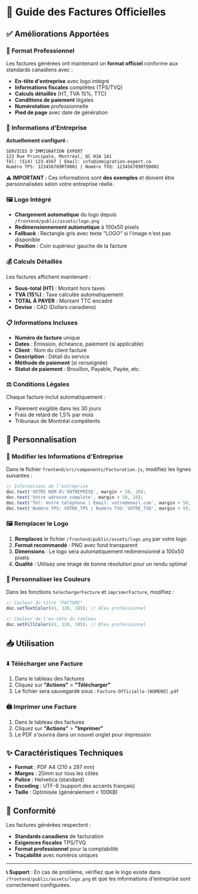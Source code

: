 # 📄 Guide des Factures Officielles

## ✅ Améliorations Apportées

### 🎯 **Format Professionnel**
Les factures générées ont maintenant un **format officiel** conforme aux standards canadiens avec :

- **En-tête d'entreprise** avec logo intégré
- **Informations fiscales** complètes (TPS/TVQ)
- **Calculs détaillés** (HT, TVA 15%, TTC)
- **Conditions de paiement** légales
- **Numérotation** professionnelle
- **Pied de page** avec date de génération

### 🏢 **Informations d'Entreprise**

**Actuellement configuré :**
```
SERVICES D'IMMIGRATION EXPERT
123 Rue Principale, Montréal, QC H1A 1A1
Tél: (514) 123-4567 | Email: info@immigration-expert.ca
Numéro TPS: 123456789RT0001 | Numéro TVQ: 1234567890TQ0001
```

**⚠️ IMPORTANT :** Ces informations sont **des exemples** et doivent être personnalisées selon votre entreprise réelle.

### 🖼️ **Logo Intégré**

- **Chargement automatique** du logo depuis `/frontend/public/assets/logo.png`
- **Redimensionnement automatique** à 100x50 pixels
- **Fallback** : Rectangle gris avec texte "LOGO" si l'image n'est pas disponible
- **Position** : Coin supérieur gauche de la facture

### 💰 **Calculs Détaillés**

Les factures affichent maintenant :
- **Sous-total (HT)** : Montant hors taxes
- **TVA (15%)** : Taxe calculée automatiquement
- **TOTAL À PAYER** : Montant TTC encadré
- **Devise** : CAD (Dollars canadiens)

### 📋 **Informations Incluses**

- **Numéro de facture** unique
- **Dates** : Émission, échéance, paiement (si applicable)
- **Client** : Nom du client facturé
- **Description** : Détail du service
- **Méthode de paiement** (si renseignée)
- **Statut de paiement** : Brouillon, Payable, Payée, etc.

### ⚖️ **Conditions Légales**

Chaque facture inclut automatiquement :
- Paiement exigible dans les 30 jours
- Frais de retard de 1,5% par mois
- Tribunaux de Montréal compétents

## 🔧 Personnalisation

### 📝 **Modifier les Informations d'Entreprise**

Dans le fichier `frontend/src/components/Facturation.js`, modifiez les lignes suivantes :

```javascript
// Informations de l'entreprise
doc.text('VOTRE NOM D\'ENTREPRISE', margin + 50, 20);
doc.text('Votre adresse complète', margin + 50, 28);
doc.text('Tél: Votre téléphone | Email: votre@email.com', margin + 50, 34);
doc.text('Numéro TPS: VOTRE_TPS | Numéro TVQ: VOTRE_TVQ', margin + 50, 40);
```

### 🖼️ **Remplacer le Logo**

1. **Remplacez** le fichier `/frontend/public/assets/logo.png` par votre logo
2. **Format recommandé** : PNG avec fond transparent
3. **Dimensions** : Le logo sera automatiquement redimensionné à 100x50 pixels
4. **Qualité** : Utilisez une image de bonne résolution pour un rendu optimal

### 🎨 **Personnaliser les Couleurs**

Dans les fonctions `telechargerFacture` et `imprimerFacture`, modifiez :

```javascript
// Couleur du titre "FACTURE"
doc.setTextColor(41, 128, 185); // Bleu professionnel

// Couleur de l'en-tête du tableau
doc.setFillColor(41, 128, 185); // Bleu professionnel
```

## 📥 Utilisation

### ⬇️ **Télécharger une Facture**
1. Dans le tableau des factures
2. Cliquez sur **"Actions"** > **"Télécharger"**
3. Le fichier sera sauvegardé sous : `Facture-Officielle-[NUMERO].pdf`

### 🖨️ **Imprimer une Facture**
1. Dans le tableau des factures
2. Cliquez sur **"Actions"** > **"Imprimer"**
3. Le PDF s'ouvrira dans un nouvel onglet pour impression

## ✨ Caractéristiques Techniques

- **Format** : PDF A4 (210 x 297 mm)
- **Marges** : 20mm sur tous les côtés
- **Police** : Helvetica (standard)
- **Encoding** : UTF-8 (support des accents français)
- **Taille** : Optimisée (généralement < 100KB)

## 🎯 Conformité

Les factures générées respectent :
- **Standards canadiens** de facturation
- **Exigences fiscales** TPS/TVQ
- **Format professionnel** pour la comptabilité
- **Traçabilité** avec numéros uniques

---

**📞 Support** : En cas de problème, vérifiez que le logo existe dans `/frontend/public/assets/logo.png` et que les informations d'entreprise sont correctement configurées. 
